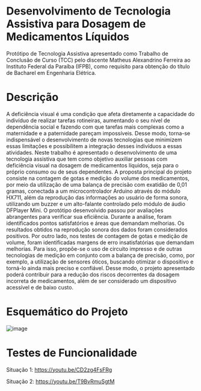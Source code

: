 # Desenvolvimento de Tecnologia Assistiva para Dosagem de Medicamentos Líquidos
Protótipo de Tecnologia Assistiva apresentado como Trabalho de Conclusão de Curso (TCC) pelo discente Matheus Alexandrino Ferreira ao Instituto Federal da Paraíba (IFPB), como requisito para obtenção do título de Bacharel em Engenharia Elétrica.

Descrição
===

A deficiência visual é uma condição que afeta diretamente a capacidade do indivíduo de realizar tarefas rotineiras, aumentando o seu nível de dependência social e fazendo com que tarefas mais complexas como a maternidade e a paternidade pareçam impossíveis. Desse modo, torna-se indispensável o desenvolvimento de novas tecnologias que minimizem essas limitações e possibilitem a integração desses indivíduos a essas atividades. Neste trabalho é apresentado o desenvolvimento de uma tecnologia assistiva que tem como objetivo auxiliar pessoas com deficiência visual na dosagem de medicamentos líquidos, seja para o próprio consumo ou de seus dependentes. A proposta principal do projeto consiste na contagem de gotas e medição do volume dos medicamentos, por meio da utilização de uma balança de precisão com exatidão de 0,01 gramas, conectada a um microcontrolador Arduino através do módulo HX711, além da reprodução das informações ao usuário de forma sonora, utilizando um buzzer e um alto-falante controlado pelo módulo de áudio DFPlayer Mini. O protótipo desenvolvido passou por avaliações abrangentes para verificar sua eficiência. Durante a análise, foram identificados pontos satisfatórios e áreas que demandam melhorias. Os resultados obtidos na reprodução sonora dos dados foram considerados positivos. Por outro lado, nos testes de contagem de gotas e medição de volume, foram identificadas margens de erro insatisfatórias que demandam melhorias. Para isso, propõe-se o uso de circuito impresso e de outras tecnologias de medição em conjunto com a balança de precisão, como, por exemplo, a utilização de sensores óticos, buscando otimizar o dispositivo e torná-lo ainda mais preciso e confiável. Desse modo, o projeto apresentado poderá contribuir para a redução dos riscos decorrentes da dosagem incorreta de medicamentos, além de ser considerado um dispositivo acessível e de baixo custo.

Esquemático do Projeto
===

![image](https://github.com/Matheus-AFerreira/Tecnologia-Assistiva-para-Contagem-de-Gotas/assets/141564887/675ed783-899a-4c5b-8a1f-e9fe1ca0b31f)

Testes de Funcionalidade
===

Situação 1:
https://youtu.be/CD2zg4FsFRg

Situação 2:
https://youtu.be/T9BvRmuSgtM
